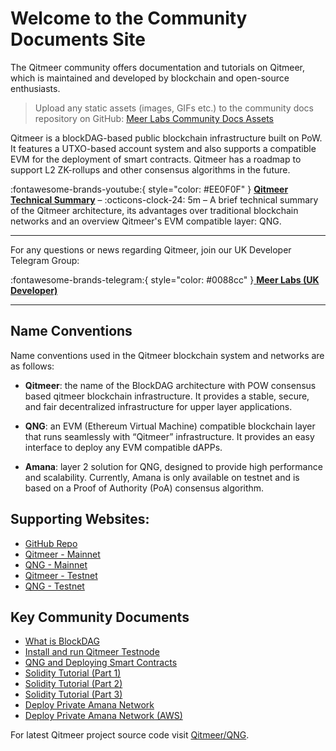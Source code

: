 # Welcome to the Community Documents Site
The Qitmeer community offers documentation and tutorials on Qitmeer, which is maintained and developed by blockchain and open-source enthusiasts.

> Upload any static assets (images, GIFs etc.) to the community docs repository on GitHub: [Meer Labs Community Docs Assets](https://github.com/MeerLabs/community_docs_assets)

Qitmeer is a blockDAG-based public blockchain infrastructure built on PoW. It features a UTXO-based account system and also supports a compatible EVM for the deployment of smart contracts. Qitmeer has a roadmap to support L2 ZK-rollups and other consensus algorithms in the future.

:fontawesome-brands-youtube:{ style="color: #EE0F0F" }
__[Qitmeer Technical Summary]__ – :octicons-clock-24:
5m – A brief technical summary of the Qitmeer architecture, its advantages over traditional blockchain networks and an overview Qitmeer's EVM compatible layer: QNG.

  [Qitmeer Technical Summary]: https://www.youtube.com/watch?v=4ywA7ROgTas


---

For any questions or news regarding Qitmeer, join our UK Developer Telegram Group:

:fontawesome-brands-telegram:{ style="color: #0088cc" }[ **Meer Labs (UK Developer)** ](https://t.me/+L5nExcssmOxjZTc0)

---


## Name Conventions

Name conventions used in the Qitmeer blockchain system and networks are as follows:

* **Qitmeer**: the name of the BlockDAG architecture with POW consensus based qitmeer blockchain infrastructure. It provides a stable, secure, and fair decentralized infrastructure for upper layer applications.

* **QNG**: an EVM (Ethereum Virtual Machine) compatible blockchain layer that runs seamlessly with “Qitmeer” infrastructure. It provides an easy interface to deploy any EVM compatible dAPPs.

* **Amana**: layer 2 solution for QNG, designed to provide high performance and scalability. Currently, Amana is only available on testnet and is based on a Proof of Authority (PoA) consensus algorithm.

## Supporting Websites:

* [GitHub Repo](https://github.com/Qitmeer/qng)
* [Qitmeer - Mainnet](https://meerscan.io)
* [QNG - Mainnet](https://evm.meerscan.io)
* [Qitmeer - Testnet](https://testnet.meerscan.io)
* [QNG - Testnet](https://qng-testnet.meerscan.io/)

## Key Community Documents
* [What is BlockDAG](What_is_BlockDAG.md)
* [Install and run Qitmeer Testnode](Installation_Running_qng_node.md)
* [QNG and Deploying Smart Contracts](meerEVM_deploying_SmartContracts.md)
* [Solidity Tutorial (Part 1)](solidity_tutorial_basics_part_1.md)
* [Solidity Tutorial (Part 2)](solidity_tutorial_basics_part_2.md)
* [Solidity Tutorial (Part 3)](solidity_tutorial_basics_part_3.md)
* [Deploy Private Amana Network](deploy_private_amana_network.md)
* [Deploy Private Amana Network (AWS)](AWS_deploy_amana_privnet.md)


For latest Qitmeer project source code visit [Qitmeer/QNG](https://github.com/Qitmeer/qng).
